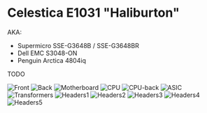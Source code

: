 # Celestica E1031 "Haliburton"
AKA:
- Supermicro SSE-G3648B / SSE-G3648BR
- Dell EMC S3048-ON
- Penguin Arctica 4804iq

TODO

![Front](PXL_20210820_180653379.jpg)
![Back](PXL_20210820_181033121.jpg)
![Motherboard](PXL_20210820_181714920.jpg)
![CPU](PXL_20210820_181837875.jpg)
![CPU-back](PXL_20210820_182120366.jpg)
![ASIC](PXL_20210820_182148566.jpg)
![Transformers](PXL_20210820_181826921.jpg)
![Headers1](PXL_20210820_181906540.jpg)
![Headers2](PXL_20210820_181920584.jpg)
![Headers3](PXL_20210820_181930136.jpg)
![Headers4](PXL_20210820_181937776.jpg)
![Headers5](PXL_20210820_182006363.jpg)
